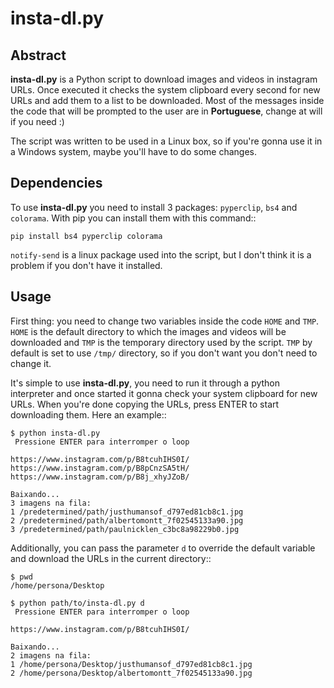 insta-dl.py
========


Abstract
--------

**insta-dl.py** is a Python script to download images and videos in instagram URLs. Once executed it checks the system clipboard every second for new URLs and add them to a list to be downloaded. Most of the messages inside the code that will be prompted to the user are in **Portuguese**, change at will if you need :)

The script was written to be used in a Linux box, so if you're gonna use it in a Windows system, maybe you'll have to do some changes.

Dependencies
--------

To use **insta-dl.py** you need to install 3 packages: `pyperclip`, `bs4` and `colorama`.
With pip you can install them with this command::

    pip install bs4 pyperclip colorama

`notify-send` is a linux package used into the script, but I don't think it is a problem if you don't have it installed.

Usage
--------

First thing: you need to change two variables inside the code `HOME` and `TMP`. `HOME` is the default directory to which the images and videos will be downloaded and `TMP` is the temporary directory used by the script. `TMP` by default is set to use `/tmp/` directory, so if you don't want you don't need to change it.

It's simple to use **insta-dl.py**, you need to run it through a python interpreter and once started it gonna check your system clipboard for new URLs. When you're done copying the URLs, press ENTER to start downloading them. Here an example::

    $ python insta-dl.py
     Pressione ENTER para interromper o loop
    
    https://www.instagram.com/p/B8tcuhIHS0I/
    https://www.instagram.com/p/B8pCnzSA5tH/
    https://www.instagram.com/p/B8j_xhyJZoB/

    Baixando...
    3 imagens na fila:
    1 /predetermined/path/justhumansof_d797ed81cb8c1.jpg
    2 /predetermined/path/albertomontt_7f02545133a90.jpg
    3 /predetermined/path/paulnicklen_c3bc8a98229b0.jpg

Additionally, you can pass the parameter `d` to override the default variable and download the URLs in the current directory::

    $ pwd
    /home/persona/Desktop
    
    $ python path/to/insta-dl.py d
     Pressione ENTER para interromper o loop
    
    https://www.instagram.com/p/B8tcuhIHS0I/

    Baixando...
    2 imagens na fila:
    1 /home/persona/Desktop/justhumansof_d797ed81cb8c1.jpg
    2 /home/persona/Desktop/albertomontt_7f02545133a90.jpg

